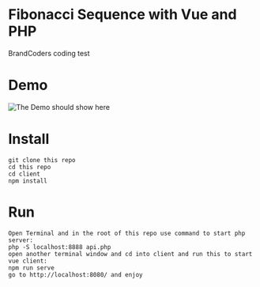# Fibonacci Sequence with Vue and PHP
BrandCoders coding test

# Demo
![The Demo should show here](https://imgur.com/O7Yb5nY.gif)

# Install
```
git clone this repo
cd this repo
cd client
npm install
```

# Run
```
Open Terminal and in the root of this repo use command to start php server:
php -S localhost:8888 api.php
open another terminal window and cd into client and run this to start vue client:
npm run serve
go to http://localhost:8080/ and enjoy
```
